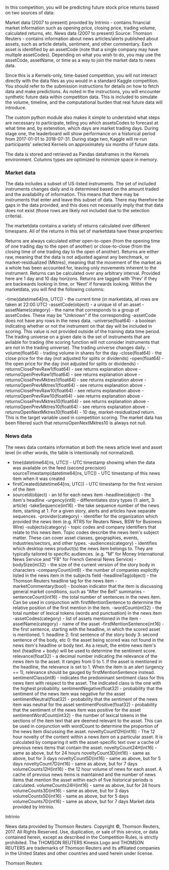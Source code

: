 
In this competition, you will be predicting future stock price returns based on two sources of data:

Market data (2007 to present) provided by Intrinio - contains financial market information such as opening price, closing price, trading volume, calculated returns, etc.
News data (2007 to present) Source: Thomson Reuters - contains information about news articles/alerts published about assets, such as article details, sentiment, and other commentary.
Each asset is identified by an assetCode (note that a single company may have multiple assetCodes). Depending on what you wish to do, you may use the assetCode, assetName, or time as a way to join the market data to news data.

Since this is a Kernels-only, time-based competition, you will not interact directly with the data files as you would in a standard Kaggle competition. You should refer to the submission instructions for details on how to fetch data and make predictions. As noted in the instructions, you will encounter synthetic future data within competition data. This is included to simulate the volume, timeline, and the computational burden that real future data will introduce.

The custom python module also makes it simple to understand what steps are necessary to participate, telling you which assetsCodes to forecast at what time and, by extenstion, which days are market trading days. During stage one, the leaderboard will show performance on a historical period from 2017-01-01 to 2018-07-31. During stage two, Kaggle will re-run participants' selected Kernels on approximately six months of future data.

The data is stored and retrieved as Pandas dataframes in the Kernels environment. Columns types are optimized to minimize space in memory.

### Market data
The data includes a subset of US-listed instruments. The set of included instruments changes daily and is determined based on the amount traded and the availability of information. This means that there may be instruments that enter and leave this subset of data. There may therefore be gaps in the data provided, and this does not necessarily imply that that data does not exist (those rows are likely not included due to the selection criteria).

The marketdata contains a variety of returns calculated over different timespans. All of the returns in this set of marketdata have these properties:

Returns are always calculated either open-to-open (from the opening time of one trading day to the open of another) or close-to-close (from the closing time of one trading day to the open of another).
Returns are either raw, meaning that the data is not adjusted against any benchmark, or market-residualized (Mktres), meaning that the movement of the market as a whole has been accounted for, leaving only movements inherent to the instrument.
Returns can be calculated over any arbitrary interval. Provided here are 1 day and 10 day horizons.
Returns are tagged with 'Prev' if they are backwards looking in time, or 'Next' if forwards looking.
Within the marketdata, you will find the following columns:

-time(datetime64[ns, UTC]) - the current time (in marketdata, all rows are taken at 22:00 UTC)
-assetCode(object) - a unique id of an asset
-assetName(category) - the name that corresponds to a group of assetCodes. These may be "Unknown" if the corresponding -assetCode does not have any rows in the news data.
-universe(float64) - a boolean indicating whether or not the instrument on that day will be included in scoring. This value is not provided outside of the training data time period. The trading universe on a given date is the set of instruments that are avilable for trading (the scoring function will not consider instruments that are not in the trading universe). The trading universe changes daily.
-volume(float64) - trading volume in shares for the day
-close(float64) - the close price for the day (not adjusted for splits or dividends)
-open(float64) - the open price for the day (not adjusted for splits or dividends)
-returnsClosePrevRaw1(float64) - see returns explanation above
-returnsOpenPrevRaw1(float64) - see returns explanation above
-returnsClosePrevMktres1(float64) - see returns explanation above
-returnsOpenPrevMktres1(float64) - see returns explanation above
-returnsClosePrevRaw10(float64) - see returns explanation above
-returnsOpenPrevRaw10(float64) - see returns explanation above
-returnsClosePrevMktres10(float64) - see returns explanation above
-returnsOpenPrevMktres10(float64) - see returns explanation above
-returnsOpenNextMktres10(float64) - 10 day, market-residualized return. This is the target variable used in competition scoring. The market data has been filtered such that returnsOpenNextMktres10 is always not null.

### News data
The news data contains information at both the news article level and asset level (in other words, the table is intentionally not normalized).

- time(datetime64[ns, UTC]) - UTC timestamp showing when the data was available on the feed (second precision)
sourceTimestamp(datetime64[ns, UTC]) - UTC timestamp of this news item when it was created
- firstCreated(datetime64[ns, UTC]) - UTC timestamp for the first version of the item
- sourceId(object) - an Id for each news item
-headline(object) - the item's headline
-urgency(int8) - differentiates story types (1: alert, 3: article)
-takeSequence(int16) - the take sequence number of the news item, starting at 1. For a given story, alerts and articles have separate sequences.
-provider(category) - identifier for the organization which provided the news item (e.g. RTRS for Reuters News, BSW for Business Wire)
-subjects(category) - topic codes and company identifiers that relate to this news item. Topic codes describe the news item's subject matter. These can cover asset classes, geographies, events, industries/sectors, and other types.
-audiences(category) - identifies which desktop news product(s) the news item belongs to. They are typically tailored to specific audiences. (e.g. "M" for Money International News Service and "FB" for French General News Service)
-bodySize(int32) - the size of the current version of the story body in characters
-companyCount(int8) - the number of companies explicitly listed in the news item in the subjects field
-headlineTag(object) - the Thomson Reuters headline tag for the news item
-marketCommentary(bool) - boolean indicator that the item is discussing general market conditions, such as "After the Bell" summaries
-sentenceCount(int16) - the total number of sentences in the news item. Can be used in conjunction with firstMentionSentence to determine the relative position of the first mention in the item.
-wordCount(int32) - the total number of lexical tokens (words and punctuation) in the news item
-assetCodes(category) - list of assets mentioned in the item
-assetName(category) - name of the asset
-firstMentionSentence(int16) - the first sentence, starting with the headline, in which the scored asset is mentioned.
1: headline
2: first sentence of the story body
3: second sentence of the body, etc
0: the asset being scored was not found in the news item's headline or body text. As a result, the entire news item's text (headline + body) will be used to determine the sentiment score.
relevance(float32) - a decimal number indicating the relevance of the news item to the asset. It ranges from 0 to 1. If the asset is mentioned in the headline, the relevance is set to 1. When the item is an alert (urgency == 1), relevance should be gauged by firstMentionSentence instead.
sentimentClass(int8) - indicates the predominant sentiment class for this news item with respect to the asset. The indicated class is the one with the highest probability.
sentimentNegative(float32) - probability that the sentiment of the news item was negative for the asset
sentimentNeutral(float32) - probability that the sentiment of the news item was neutral for the asset
sentimentPositive(float32) - probability that the sentiment of the news item was positive for the asset
sentimentWordCount(int32) - the number of lexical tokens in the sections of the item text that are deemed relevant to the asset. This can be used in conjunction with wordCount to determine the proportion of the news item discussing the asset.
noveltyCount12H(int16) - The 12 hour novelty of the content within a news item on a particular asset. It is calculated by comparing it with the asset-specific text over a cache of previous news items that contain the asset.
noveltyCount24H(int16) - same as above, but for 24 hours
noveltyCount3D(int16) - same as above, but for 3 days
noveltyCount5D(int16) - same as above, but for 5 days
noveltyCount7D(int16) - same as above, but for 7 days
volumeCounts12H(int16) - the 12 hour volume of news for each asset. A cache of previous news items is maintained and the number of news items that mention the asset within each of five historical periods is calculated.
volumeCounts24H(int16) - same as above, but for 24 hours
volumeCounts3D(int16) - same as above, but for 3 days
volumeCounts5D(int16) - same as above, but for 5 days
volumeCounts7D(int16) - same as above, but for 7 days
Market data provided by Intrinio.

Intrinio

News data provided by Thomson Reuters. Copyright ©, Thomson Reuters, 2017. All Rights Reserved. Use, duplication, or sale of this service, or data contained herein, except as described in the Competition Rules, is strictly prohibited. The THOMSON REUTERS Kinesis Logo and THOMSON REUTERS are trademarks of Thomson Reuters and its affiliated companies in the United States and other countries and used herein under license.

Thomson Reuters
